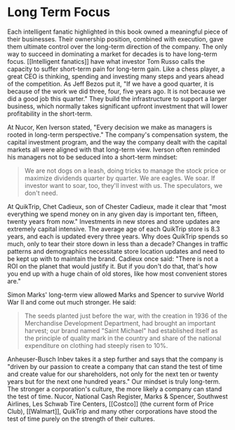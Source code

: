 # Long Term Focus

Each intelligent fanatic highlighted in this book owned a meaningful piece of their businesses. Their ownership position, combined with execution, gave them ultimate control over the long-term direction of the company. The only way to succeed in dominating a market for decades is to have long-term focus. [[Intelligent fanatics]] have what investor Tom Russo calls the capacity to suffer short-term pain for long-term gain. Like a chess player, a great CEO is thinking, spending and investing many steps and years ahead of the competition. As Jeff Bezos put it, "If we have a good quarter, it is because of the work we did three, four, five years ago. It is not because we did a good job this quarter." They build the infrastructure to support a larger business, which normally takes significant upfront investment that will lower profitability in the short-term. 

At Nucor, Ken Iverson stated, "Every decision we make as managers is rooted in long-term perspective." The company's compensation system, the capital investment program, and the way the company dealt with the capital markets all were aligned with that long-term view. Iverson often reminded his managers not to be seduced into a short-term mindset:
> We are not dogs on a leash, doing tricks to manage the stock price or maximize dividends quarter by quarter. We are eagles. We soar. If investor want to soar, too, they'll invest with us. The speculators, we don't need.

At QuikTrip, Chet Cadieux, son of Chester Cadieux, made it clear that "most everything we spend money on in any given day is important ten, fifteen, twenty years from now." Investments in new stores and store updates are extremely capital intensive. The average age of each QuikTrip store is 8.3 years, and each is updated every three years. Why does QuikTrip spends so much, only to tear their store down in less than a decade? Changes in traffic patterns and demographics necessitate store location updates and need to be kept up with to maintain the brand. Cadieux once said: "There is not a ROI on the planet that would justify it. But if you don't do that, that's how you end up with a huge chain of old stores, like how most convenient stores are."

Simon Marks' long-term view allowed Marks and Spencer to survive World War II and come out much stronger. He said: 
> The seeds planted just before the war, with the creation in 1936 of the Merchandise Development Department, had brought an important harvest; our brand named "Saint Michael" had established itself as the principle of quality mark in the country and share of the national expenditure on clothing had steeply risen to 10%.

Anheuser-Busch Inbev takes it a step further and says that the company is "driven by our passion to create a company that can stand the test of time and create value for our shareholders, not only for the next ten or twenty years but for the next one hundred years." Our mindset is truly long-term. The stronger a corporation's culture, the more likely a company can stand the test of time. Nucor, National Cash Register, Marks & Spencer, Southwest Airlines, Les Schwab Tire Centers, [[Costco]] (the current form of Price Club), [[Walmart]], QuikTrip and many other corporations have stood the test of time purely on the strength of their cultures. 